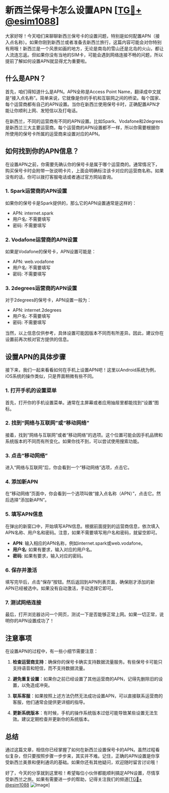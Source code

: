 # 新西兰保号卡怎么设置APN [[TG💪+ @esim1088](https://t.me/s/esim1088)]

大家好呀！今天咱们来聊聊新西兰保号卡的设置问题，特别是如何配置APN（接入点名称）。如果你刚到新西兰或者准备去新西兰旅行，这篇内容可能会对你特别有用哦！新西兰是一个风景如画的地方，无论是南岛的雪山还是北岛的火山，都让人流连忘返。但如果你没有当地的SIM卡，可能会遇到网络连接不畅的问题，所以提前了解如何设置APN就显得尤为重要啦。

## 什么是APN？

首先，咱们得知道什么是APN。APN全称是Access Point Name，翻译成中文就是“接入点名称”。简单来说，它就像是你的手机和互联网之间的桥梁。每个国家、每个运营商都有自己的APN设置。当你在新西兰使用保号卡时，正确配置APN才能让你顺利上网、发短信以及打电话。

在新西兰，不同的运营商有不同的APN设置。比如Spark、Vodafone和2degrees是新西兰三大主要运营商。每个运营商的APN设置都不一样，所以你需要根据你所使用的保号卡所属的运营商来设置对应的APN。

## 如何找到你的APN信息？

在设置APN之前，你需要先确认你的保号卡是属于哪个运营商的。通常情况下，购买保号卡时会附带一张说明卡片，上面会明确标注该卡对应的运营商名称。如果没有的话，你可以拨打客服电话或者通过官方网站查询。

### 1. Spark运营商的APN设置

如果你的保号卡是Spark提供的，那么它的APN设置通常是这样的：

- APN: internet.spark
- 用户名: 不需要填写
- 密码: 不需要填写

### 2. Vodafone运营商的APN设置

如果是Vodafone的保号卡，APN设置可能是：

- APN: web.vodafone
- 用户名: 不需要填写
- 密码: 不需要填写

### 3. 2degrees运营商的APN设置

对于2degrees的保号卡，APN设置一般为：

- APN: internet.2degrees
- 用户名: 不需要填写
- 密码: 不需要填写

当然，以上信息仅供参考，具体设置可能因版本不同而有所差异。因此，建议你在设置前再次核对官方提供的信息。

## 设置APN的具体步骤

接下来，我们一起来看看如何在手机上设置APN吧！这里以Android系统为例，iOS系统的操作类似，只是界面稍微有些不同。

### 1. 打开手机的设置菜单

首先，打开你的手机设置菜单。通常在主屏幕或者应用抽屉里都能找到“设置”图标。

### 2. 找到“网络与互联网”或“移动网络”

接着，找到“网络与互联网”或者“移动网络”的选项。这个位置可能会因手机品牌和系统版本的不同而有所变化。如果你找不到，可以尝试使用搜索功能。

### 3. 点击“移动网络”

进入“网络与互联网”后，你会看到一个“移动网络”选项，点击它。

### 4. 添加新APN

在“移动网络”页面中，你会看到一个选项叫做“接入点名称（APN）”，点击它。然后选择“添加新APN”。

### 5. 填写APN信息

在弹出的新窗口中，开始填写APN信息。根据前面提到的运营商信息，依次填入APN名称、用户名和密码。注意，如果不需要填写用户名和密码，就留空即可。

- **APN**: 输入相应的APN名称，例如internet.spark或web.vodafone。
- **用户名**: 如果有要求，输入对应的用户名。
- **密码**: 如果有要求，输入对应的密码。

### 6. 保存并激活

填写完毕后，点击“保存”按钮。然后返回到APN列表页面，确保刚才添加的新APN已经被选中。如果没有自动激活，手动选择它即可。

### 7. 测试网络连接

最后，打开浏览器访问一个网页，测试一下是否能够正常上网。如果一切正常，说明你的APN设置成功了！

## 注意事项

在设置APN的过程中，有一些小细节需要注意：

1. **检查运营商支持**：确保你的保号卡确实支持数据流量服务。有些保号卡可能只支持语音和短信，而不支持数据流量。

2. **避免重复设置**：如果你之前已经设置了其他运营商的APN，记得先删除旧的设置，以免造成冲突。

3. **联系客服**：如果按照上述方法仍然无法成功设置APN，可以直接联系运营商的客服，他们通常会提供更详细的指导。

4. **更新系统版本**：有时候，手机的操作系统版本过低可能导致某些设置无法生效。建议定期检查并更新你的系统版本。

## 总结

通过这篇文章，相信你已经掌握了如何在新西兰设置保号卡的APN。虽然过程看似复杂，但只要按照步骤一步步来，其实并不难。记住，正确的APN设置是你享受新西兰美景和便利通讯的基础。如果你还有其他疑问，欢迎随时留言讨论哦！

好了，今天的分享就到这里啦！希望每位小伙伴都能顺利搞定APN设置，尽情享受新西兰之旅。如果有需要进一步的帮助，记得关注我们的频道[[TG💪+ @esim1088](https://t.me/s/esim1088) ![Image](https://i.postimg.cc/4NQfJmqS/Snipaste-2025-05-13-00-14-12.png)]